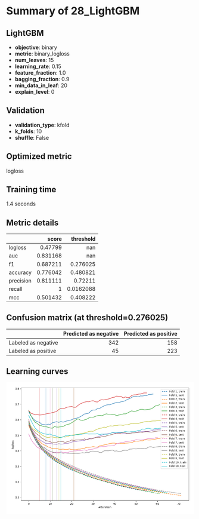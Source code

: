 # Summary of 28_LightGBM

## LightGBM
- **objective**: binary
- **metric**: binary_logloss
- **num_leaves**: 15
- **learning_rate**: 0.15
- **feature_fraction**: 1.0
- **bagging_fraction**: 0.9
- **min_data_in_leaf**: 20
- **explain_level**: 0

## Validation
 - **validation_type**: kfold
 - **k_folds**: 10
 - **shuffle**: False

## Optimized metric
logloss

## Training time

1.4 seconds

## Metric details
|           |    score |   threshold |
|:----------|---------:|------------:|
| logloss   | 0.47799  | nan         |
| auc       | 0.831168 | nan         |
| f1        | 0.687211 |   0.276025  |
| accuracy  | 0.776042 |   0.480821  |
| precision | 0.811111 |   0.72211   |
| recall    | 1        |   0.0162088 |
| mcc       | 0.501432 |   0.408222  |


## Confusion matrix (at threshold=0.276025)
|                     |   Predicted as negative |   Predicted as positive |
|:--------------------|------------------------:|------------------------:|
| Labeled as negative |                     342 |                     158 |
| Labeled as positive |                      45 |                     223 |

## Learning curves
![Learning curves](learning_curves.png)
